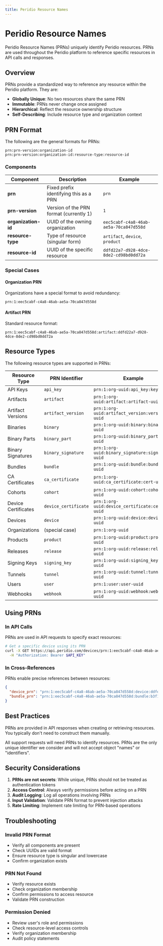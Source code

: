 ```yaml
---
title: Peridio Resource Names
---
```


# Peridio Resource Names

Peridio Resource Names (PRNs) uniquely identify Peridio resources. PRNs are used throughout the Peridio platform to reference specific resources in API calls and responses.

## Overview

PRNs provide a standardized way to reference any resource within the Peridio platform. They are:

- **Globally Unique**: No two resources share the same PRN
- **Immutable**: PRNs never change once assigned
- **Hierarchical**: Reflect the resource ownership structure
- **Self-Describing**: Include resource type and organization context

## PRN Format

The following are the general formats for PRNs:

```text
prn:prn-version:organization-id
prn:prn-version:organization-id:resource-type:resource-id
```

### Components

| Component           | Description                             | Example                                |
| ------------------- | --------------------------------------- | -------------------------------------- |
| **prn**             | Fixed prefix identifying this as a PRN  | `prn`                                  |
| **prn-version**     | Version of the PRN format (currently 1) | `1`                                    |
| **organization-id** | UUID of the owning organization         | `eec5cabf-c4a8-46ab-ae5a-70ca847d558d` |
| **resource-type**   | Type of resource (singular form)        | `artifact`, `device`, `product`        |
| **resource-id**     | UUID of the specific resource           | `ddfd22a7-d928-4dce-8de2-cd98bd0dd72a` |

### Special Cases

#### Organization PRN

Organizations have a special format to avoid redundancy:

```text
prn:1:eec5cabf-c4a8-46ab-ae5a-70ca847d558d
```

#### Artifact PRN

Standard resource format:

```text
prn:1:eec5cabf-c4a8-46ab-ae5a-70ca847d558d:artifact:ddfd22a7-d928-4dce-8de2-cd98bd0dd72a
```

## Resource Types

The following resource types are supported in PRNs:

| Resource Type       | PRN Identifier       | Example                                          |
| ------------------- | -------------------- | ------------------------------------------------ |
| API Keys            | `api_key`            | `prn:1:org-uuid:api_key:key-uuid`                |
| Artifacts           | `artifact`           | `prn:1:org-uuid:artifact:artifact-uuid`          |
| Artifact Versions   | `artifact_version`   | `prn:1:org-uuid:artifact_version:version-uuid`   |
| Binaries            | `binary`             | `prn:1:org-uuid:binary:binary-uuid`              |
| Binary Parts        | `binary_part`        | `prn:1:org-uuid:binary_part:part-uuid`           |
| Binary Signatures   | `binary_signature`   | `prn:1:org-uuid:binary_signature:signature-uuid` |
| Bundles             | `bundle`             | `prn:1:org-uuid:bundle:bundle-uuid`              |
| CA Certificates     | `ca_certificate`     | `prn:1:org-uuid:ca_certificate:cert-uuid`        |
| Cohorts             | `cohort`             | `prn:1:org-uuid:cohort:cohort-uuid`              |
| Device Certificates | `device_certificate` | `prn:1:org-uuid:device_certificate:cert-uuid`    |
| Devices             | `device`             | `prn:1:org-uuid:device:device-uuid`              |
| Organizations       | (special case)       | `prn:1:org-uuid`                                 |
| Products            | `product`            | `prn:1:org-uuid:product:product-uuid`            |
| Releases            | `release`            | `prn:1:org-uuid:release:release-uuid`            |
| Signing Keys        | `signing_key`        | `prn:1:org-uuid:signing_key:key-uuid`            |
| Tunnels             | `tunnel`             | `prn:1:org-uuid:tunnel:tunnel-uuid`              |
| Users               | `user`               | `prn:1:user:user-uuid`                           |
| Webhooks            | `webhook`            | `prn:1:org-uuid:webhook:webhook-uuid`            |

## Using PRNs

### In API Calls

PRNs are used in API requests to specify exact resources:

```bash
# Get a specific device using its PRN
curl -X GET https://api.peridio.com/devices/prn:1:eec5cabf-c4a8-46ab-ae5a-70ca847d558d:device:ddfd22a7-d928-4dce-8de2-cd98bd0dd72a \
  -H "Authorization: Bearer $API_KEY"
```

### In Cross-References

PRNs enable precise references between resources:

```json
{
  "device_prn": "prn:1:eec5cabf-c4a8-46ab-ae5a-70ca847d558d:device:ddfd22a7-d928-4dce-8de2-cd98bd0dd72a",
  "bundle_prn": "prn:1:eec5cabf-c4a8-46ab-ae5a-70ca847d558d:bundle:b3f1f699-3bc8-4c77-bda2-b974595d5e3f"
}
```

## Best Practices

PRNs are provided in API responses when creating or retrieving resources. You typically don't need to construct them manually.

All support requests will need PRNs to identify resources. PRNs are the only unique identifier we consider and will not accept object "names" or "identifiers".

## Security Considerations

1. **PRNs are not secrets**: While unique, PRNs should not be treated as authentication tokens
2. **Access Control**: Always verify permissions before acting on a PRN
3. **Audit Logging**: Log all operations involving PRNs
4. **Input Validation**: Validate PRN format to prevent injection attacks
5. **Rate Limiting**: Implement rate limiting for PRN-based operations

## Troubleshooting

### Invalid PRN Format

- Verify all components are present
- Check UUIDs are valid format
- Ensure resource type is singular and lowercase
- Confirm organization exists

### PRN Not Found

- Verify resource exists
- Check organization membership
- Confirm permissions to access resource
- Validate PRN construction

### Permission Denied

- Review user's role and permissions
- Check resource-level access controls
- Verify organization membership
- Audit policy statements
